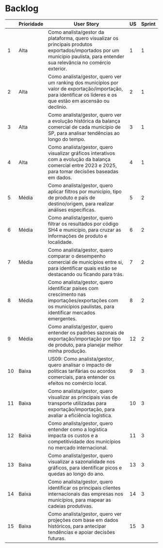 #  Backlog

|      | Prioridade | User Story | US | Sprint |
|------|------------|------------|----|--------|
| 1    | Alta       | Como analista/gestor da plataforma, quero visualizar os principais produtos exportados/importados por um município paulista, para entender sua relevância no comércio exterior. | 1  | 1 |
| 2    | Alta       | Como analista/gestor, quero ver um ranking dos municípios por valor de exportação/importação, para identificar os líderes e os que estão em ascensão ou declínio. | 2  | 1 |
| 3    | Alta       | Como analista/gestor, quero ver a evolução histórica da balança comercial de cada município de SP, para analisar tendências ao longo do tempo. | 3  | 1 |
| 4    | Alta       | Como analista/gestor, quero visualizar gráficos interativos com a evolução da balança comercial entre 2023 e 2025, para tomar decisões baseadas em dados. | 4  | 1 |
| 5    | Média      | Como analista/gestor, quero aplicar filtros por município, tipo de produto e país de destino/origem, para realizar análises específicas. | 5  | 2 |
| 6    | Média      | Como analista/gestor, quero filtrar os resultados por código SH4 e município, para cruzar as informações de produto e localidade. | 6  | 2 |
| 7    | Média      | Como analista/gestor, quero comparar o desempenho comercial de municípios entre si, para identificar quais estão se destacando ou ficando para trás. | 7  | 2 |
| 8    | Média      | Como analista/gestor, quero identificar países com crescimento nas importações/exportações com os municípios paulistas, para identificar mercados emergentes. | 8  | 2 |
| 9   | Média      | Como analista/gestor, quero entender os padrões sazonais de exportação/importação por tipo de produto, para planejar melhor minha produção. | 12 | 2 |
| 10    | Baixa      | US09: Como analista/gestor, quero analisar o impacto de políticas tarifárias ou acordos comerciais, para entender os efeitos no comércio local. | 9  | 3 |
| 11   | Baixa      | Como analista/gestor, quero visualizar as principais vias de transporte utilizadas para exportação/importação, para avaliar a eficiência logística. | 10 | 3 |
| 12   | Baixa      | Como analista/gestor, quero entender como a logística impacta os custos e a competitividade dos municípios no mercado internacional. | 11 | 3 |
| 13   | Baixa      | Como analista/gestor, quero visualizar a sazonalidade nos gráficos, para identificar picos e quedas ao longo do ano. | 13 | 3 |
| 14   | Baixa      | Como analista/gestor, quero identificar os principais clientes internacionais das empresas nos municípios, para mapear as cadeias produtivas. | 14 | 3 |
| 15   | Baixa      | Como analista/gestor, quero ver projeções com base em dados históricos, para antecipar tendências e apoiar decisões futuras. | 15 | 3 |
